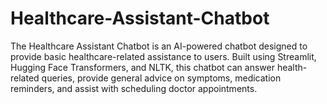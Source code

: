 # Healthcare-Assistant-Chatbot
The Healthcare Assistant Chatbot is an AI-powered chatbot designed to provide basic healthcare-related assistance to users. Built using Streamlit, Hugging Face Transformers, and NLTK, this chatbot can answer health-related queries, provide general advice on symptoms, medication reminders, and assist with scheduling doctor appointments.

